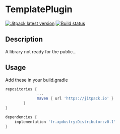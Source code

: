 # TemplatePlugin

[![Jitpack latest version](https://jitpack.io/v/fr.xpdustry/Distributor.svg)](https://jitpack.io/#fr.xpdustry/Distributor)
[![Build status](https://github.com/Xpdustry/Distributor/actions/workflows/build.yml/badge.svg?branch=master&event=push)](https://github.com/Xpdustry/Distributor/actions/workflows/build.yml)

## Description

A library not ready for the public...

## Usage

Add these in your build.gradle

```gradle
repositories {
			  ...
			  maven { url 'https://jitpack.io' }
		}
}

dependencies {
    implementation 'fr.xpdustry:Distributor:v0.1'
}
```
